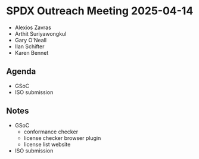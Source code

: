 # SPDX Outreach Meeting 2025-04-14

- Alexios Zavras
- Arthit Suriyawongkul
- Gary O'Neall
- Ilan Schifter
- Karen Bennet

## Agenda

- GSoC
- ISO submission

## Notes

- GSoC
  - conformance checker
  - license checker browser plugin
  - license list website
- ISO submission

